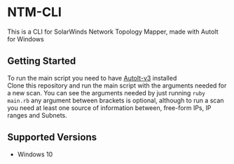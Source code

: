 # NTM-CLI
This is a CLI for SolarWinds Network Topology Mapper, made with AutoIt for Windows

## Getting Started
To run the main script you need to have [AutoIt-v3](https://www.autoitscript.com/site/autoit/downloads/) installed  
Clone this repository and run the main script with the arguments needed for a new scan. You can see the arguments needed by just running 
`ruby main.rb` any argument between brackets is optional, although to run a scan you need at least one source of information between, 
free-form IPs, IP ranges and Subnets.

## Supported Versions
* Windows 10
